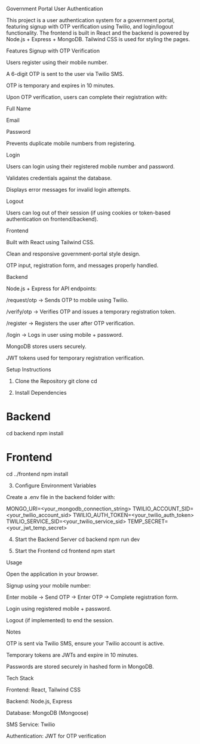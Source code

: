 Government Portal User Authentication

This project is a user authentication system for a government portal, featuring signup with OTP verification using Twilio, and login/logout functionality. The frontend is built in React and the backend is powered by Node.js + Express + MongoDB. Tailwind CSS is used for styling the pages.

Features
Signup with OTP Verification

Users register using their mobile number.

A 6-digit OTP is sent to the user via Twilio SMS.

OTP is temporary and expires in 10 minutes.

Upon OTP verification, users can complete their registration with:

Full Name

Email

Password

Prevents duplicate mobile numbers from registering.

Login

Users can login using their registered mobile number and password.

Validates credentials against the database.

Displays error messages for invalid login attempts.

Logout

Users can log out of their session (if using cookies or token-based authentication on frontend/backend).

Frontend

Built with React using Tailwind CSS.

Clean and responsive government-portal style design.

OTP input, registration form, and messages properly handled.

Backend

Node.js + Express for API endpoints:

/request/otp → Sends OTP to mobile using Twilio.

/verify/otp → Verifies OTP and issues a temporary registration token.

/register → Registers the user after OTP verification.

/login → Logs in user using mobile + password.

MongoDB stores users securely.

JWT tokens used for temporary registration verification.

Setup Instructions
1. Clone the Repository
git clone <your-repo-url>
cd <project-folder>

2. Install Dependencies
# Backend
cd backend
npm install

# Frontend
cd ../frontend
npm install

3. Configure Environment Variables

Create a .env file in the backend folder with:

MONGO_URI=<your_mongodb_connection_string>
TWILIO_ACCOUNT_SID=<your_twilio_account_sid>
TWILIO_AUTH_TOKEN=<your_twilio_auth_token>
TWILIO_SERVICE_SID=<your_twilio_service_sid>
TEMP_SECRET=<your_jwt_temp_secret>

4. Start the Backend Server
cd backend
npm run dev

5. Start the Frontend
cd frontend
npm start

Usage

Open the application in your browser.

Signup using your mobile number:

Enter mobile → Send OTP → Enter OTP → Complete registration form.

Login using registered mobile + password.

Logout (if implemented) to end the session.

Notes

OTP is sent via Twilio SMS, ensure your Twilio account is active.

Temporary tokens are JWTs and expire in 10 minutes.

Passwords are stored securely in hashed form in MongoDB.

Tech Stack

Frontend: React, Tailwind CSS

Backend: Node.js, Express

Database: MongoDB (Mongoose)

SMS Service: Twilio

Authentication: JWT for OTP verification
